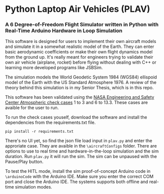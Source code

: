 # Python Laptop Air Vehicles (PLAV)

### A 6 Degree-of-Freedom Flight Simulator written in Python with Real-Time Arduino Hardware in Loop Simulation

This software is designed for users to implement their own aircraft models and simulate it in a somewhat realistic model of the Earth. They can enter basic aerodynamic coefficients or make their own flight dynamics model from the ground up. It's really meant for engineers trying to validate their own air vehicle (airplane, rocket) before flying without dealing with C++ or learning more developed programs like JSBSim.

The simulation models the World Geodetic System 1984 (WGS84) ellispoid model of the Earth with the US Standard Atmosphere 1976. A review of the theory behind this simulation is in my Senior Thesis, which is in this repo.

This software has been validated using the [NASA Engineering and Safety Center Atmospheric check cases](https://nescacademy.nasa.gov/flightsim/2015) 1 to 3 and 6 to 13.3. These cases are avaible for the user to run. 

To run the check cases youself, download the software and install the dependencies from the requirements.txt file. 

`pip install -r requirements.txt`

There's no UI yet, so find the json file load input in `plav.py` and enter the approriate case. They are avaible in the `\aircraftConfigs` folder. There are options to use to real time and hardware-in-the-loop simulation and the sim duration. Run `plav.py` it will run the sim. The sim can be unpaused with the Pause/Play button.

To test the HITL mode, install the sim proof-of-concept Arduino code in `\arduinoCode` with the Arduino IDE. Make sure you enter the correct COM port and close the Arduino IDE. The systems supports both offline and real-time simulation modes.
